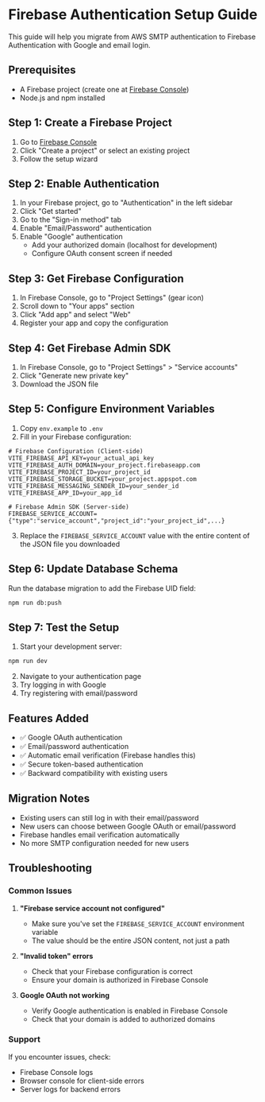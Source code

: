 # Firebase Authentication Setup Guide

This guide will help you migrate from AWS SMTP authentication to Firebase Authentication with Google and email login.

## Prerequisites

- A Firebase project (create one at [Firebase Console](https://console.firebase.google.com/))
- Node.js and npm installed

## Step 1: Create a Firebase Project

1. Go to [Firebase Console](https://console.firebase.google.com/)
2. Click "Create a project" or select an existing project
3. Follow the setup wizard

## Step 2: Enable Authentication

1. In your Firebase project, go to "Authentication" in the left sidebar
2. Click "Get started"
3. Go to the "Sign-in method" tab
4. Enable "Email/Password" authentication
5. Enable "Google" authentication
   - Add your authorized domain (localhost for development)
   - Configure OAuth consent screen if needed

## Step 3: Get Firebase Configuration

1. In Firebase Console, go to "Project Settings" (gear icon)
2. Scroll down to "Your apps" section
3. Click "Add app" and select "Web"
4. Register your app and copy the configuration

## Step 4: Get Firebase Admin SDK

1. In Firebase Console, go to "Project Settings" > "Service accounts"
2. Click "Generate new private key"
3. Download the JSON file

## Step 5: Configure Environment Variables

1. Copy `env.example` to `.env`
2. Fill in your Firebase configuration:

```env
# Firebase Configuration (Client-side)
VITE_FIREBASE_API_KEY=your_actual_api_key
VITE_FIREBASE_AUTH_DOMAIN=your_project.firebaseapp.com
VITE_FIREBASE_PROJECT_ID=your_project_id
VITE_FIREBASE_STORAGE_BUCKET=your_project.appspot.com
VITE_FIREBASE_MESSAGING_SENDER_ID=your_sender_id
VITE_FIREBASE_APP_ID=your_app_id

# Firebase Admin SDK (Server-side)
FIREBASE_SERVICE_ACCOUNT={"type":"service_account","project_id":"your_project_id",...}
```

3. Replace the `FIREBASE_SERVICE_ACCOUNT` value with the entire content of the JSON file you downloaded

## Step 6: Update Database Schema

Run the database migration to add the Firebase UID field:

```bash
npm run db:push
```

## Step 7: Test the Setup

1. Start your development server:
```bash
npm run dev
```

2. Navigate to your authentication page
3. Try logging in with Google
4. Try registering with email/password

## Features Added

- ✅ Google OAuth authentication
- ✅ Email/password authentication
- ✅ Automatic email verification (Firebase handles this)
- ✅ Secure token-based authentication
- ✅ Backward compatibility with existing users

## Migration Notes

- Existing users can still log in with their email/password
- New users can choose between Google OAuth or email/password
- Firebase handles email verification automatically
- No more SMTP configuration needed for new users

## Troubleshooting

### Common Issues

1. **"Firebase service account not configured"**
   - Make sure you've set the `FIREBASE_SERVICE_ACCOUNT` environment variable
   - The value should be the entire JSON content, not just a path

2. **"Invalid token" errors**
   - Check that your Firebase configuration is correct
   - Ensure your domain is authorized in Firebase Console

3. **Google OAuth not working**
   - Verify Google authentication is enabled in Firebase Console
   - Check that your domain is added to authorized domains

### Support

If you encounter issues, check:
- Firebase Console logs
- Browser console for client-side errors
- Server logs for backend errors 